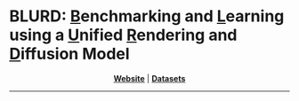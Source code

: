 # BLURD: <u>B</u>enchmarking and <u>L</u>earning using a <u>U</u>nified  <u>R</u>endering and <u>D</u>iffusion Model

<div align='center' >

[**Website**](https://www.blurd.xyz) | [**Datasets**](https://www.blurd.xyz/datasets)

</div>

---


